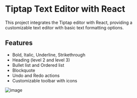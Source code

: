 # Tiptap Text Editor with React

This project integrates the Tiptap editor with React, providing a customizable text editor with basic text formatting options.

## Features

- Bold, Italic, Underline, Strikethrough
- Heading (level 2 and level 3)
- Bullet list and Ordered list
- Blockquote
- Undo and Redo actions
- Customizable toolbar with icons

![image](https://github.com/user-attachments/assets/b2e47297-3886-4295-8ac9-7e4160902726)


